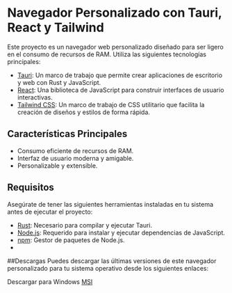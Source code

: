 # Navegador Personalizado con Tauri, React y Tailwind

Este proyecto es un navegador web personalizado diseñado para ser ligero en el consumo de recursos de RAM. Utiliza las siguientes tecnologías principales:

- [Tauri](https://tauri.studio/): Un marco de trabajo que permite crear aplicaciones de escritorio y web con Rust y JavaScript.
- [React](https://reactjs.org/): Una biblioteca de JavaScript para construir interfaces de usuario interactivas.
- [Tailwind CSS](https://tailwindcss.com/): Un marco de trabajo de CSS utilitario que facilita la creación de diseños y estilos de forma rápida.

## Características Principales

- Consumo eficiente de recursos de RAM.
- Interfaz de usuario moderna y amigable.
- Personalizable y extensible.

## Requisitos

Asegúrate de tener las siguientes herramientas instaladas en tu sistema antes de ejecutar el proyecto:

- [Rust](https://www.rust-lang.org/): Necesario para compilar y ejecutar Tauri.
- [Node.js](https://nodejs.org/): Requerido para instalar y ejecutar dependencias de JavaScript.
- [npm](https://www.npmjs.com/): Gestor de paquetes de Node.js.
- 
##Descargas
Puedes descargar las últimas versiones de este navegador personalizado para tu sistema operativo desde los siguientes enlaces:

Descargar para Windows
<a href="https://github.com/JulianTPzzo/StreamLightBrowser/blob/main/msi/StreamerLightBrowser_0.0.0_x64_en-US.msi" target="blank">MSI</a>
